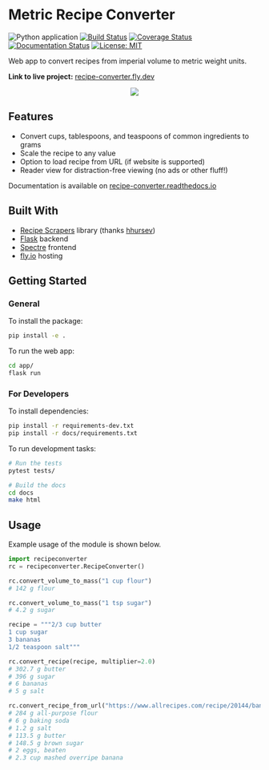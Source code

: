 # Metric Recipe Converter

![Python application](https://github.com/namtonthat/recipe-converter/workflows/build) [![Build Status](https://travis-ci.org/justinmklam/recipe-converter.svg?branch=master)](https://travis-ci.org/justinmklam/recipe-converter) [![Coverage Status](https://coveralls.io/repos/github/justinmklam/recipe-converter/badge.svg?branch=master)](https://coveralls.io/github/justinmklam/recipe-converter?branch=master) [![Documentation Status](https://readthedocs.org/projects/recipe-converter/badge/?version=latest)](https://recipe-converter.readthedocs.io/en/latest/?badge=latest) [![License: MIT](https://img.shields.io/badge/License-MIT-yellow.svg)](https://opensource.org/licenses/MIT)


Web app to convert recipes from imperial volume to metric weight units.

**Link to live project:** [recipe-converter.fly.dev](https://recipe-converter.fly.dev)

<p align="center">
<img src="docs/imgs/recipe-converter.gif">
</p>

## Features

+ Convert cups, tablespoons, and teaspoons of common ingredients to grams
+ Scale the recipe to any value
+ Option to load recipe from URL (if website is supported)
+ Reader view for distraction-free viewing (no ads or other fluff!)

Documentation is available on [recipe-converter.readthedocs.io](https://recipe-converter.readthedocs.io/en/latest/recipeconverter.html)

## Built With
+ [Recipe Scrapers](https://github.com/hhursev/recipe-scrapers) library (thanks [hhursev](https://github.com/hhursev))
+ [Flask](http://flask.pocoo.org/) backend
+ [Spectre](https://picturepan2.github.io/spectre/) frontend
+ [fly.io](https://www.fly.io/) hosting

## Getting Started

### General

To install the package:

```bash
pip install -e .
```

To run the web app:

```bash
cd app/
flask run
```

### For Developers

To install dependencies:

```bash
pip install -r requirements-dev.txt
pip install -r docs/requirements.txt
```

To run development tasks:

```bash
# Run the tests
pytest tests/

# Build the docs
cd docs
make html
```

## Usage

Example usage of the module is shown below.

```python
import recipeconverter
rc = recipeconverter.RecipeConverter()

rc.convert_volume_to_mass("1 cup flour")
# 142 g flour

rc.convert_volume_to_mass("1 tsp sugar")
# 4.2 g sugar

recipe = """2/3 cup butter
1 cup sugar
3 bananas
1/2 teaspoon salt"""

rc.convert_recipe(recipe, multiplier=2.0)
# 302.7 g butter
# 396 g sugar
# 6 bananas
# 5 g salt

rc.convert_recipe_from_url("https://www.allrecipes.com/recipe/20144/banana-banana-bread/")
# 284 g all-purpose flour
# 6 g baking soda
# 1.2 g salt
# 113.5 g butter
# 148.5 g brown sugar
# 2 eggs, beaten
# 2.3 cup mashed overripe banana
```
